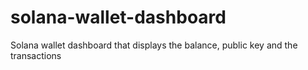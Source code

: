 # solana-wallet-dashboard
Solana wallet dashboard that displays the balance, public key and the transactions

